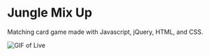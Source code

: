 # Jungle Mix Up

Matching card game made with Javascript, jQuery, HTML, and CSS.

![GIF of Live](/assets/images/portfoliovidJungle.gif)